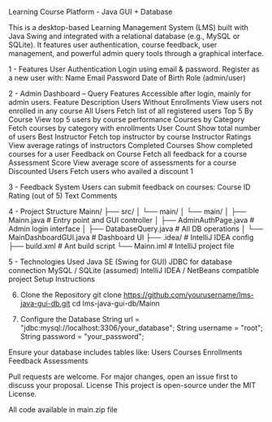 Learning Course Platform - Java GUI + Database

 This is a desktop-based Learning Management System (LMS) built with Java Swing and integrated with a
 relational database (e.g., MySQL or SQLite). It features user authentication, course feedback, user
 management, and powerful admin query tools through a graphical interface.
 
 1 - Features
 User Authentication
 Login using email & password.
 Register as a new user with:
 Name
 Email
 Password
 Date of Birth
 Role (admin/user)
 
 2 - Admin Dashboard – Query Features
 Accessible after login, mainly for admin users.
 Feature
 Description
 Users Without Enrollments
 View users not enrolled in any course
 All Users
 Fetch list of all registered users
 Top 5 By Course
 View top 5 users by course performance
 Courses by Category
 Fetch courses by category with enrollments
 User Count
 Show total number of users
 Best Instructor
 Fetch top instructor by course
 Instructor Ratings
 View average ratings of instructors
 Completed Courses
 Show completed courses for a user
 Feedback on Course
 Fetch all feedback for a course
 Assessment Score
 View average score of assessments for a course
 Discounted Users
 Fetch users who availed a discount 1
 
3 - Feedback System
Users can submit feedback on courses:
 Course ID
 Rating (out of 5)
 Text Comments
 
 4 - Project Structure
 Mainn/
 ├── src/
 │   └── main/
 │       └── main/
 │           ├── Mainn.java              # Entry point and GUI controller
 │           ├── AdminAuthPage.java      # Admin login interface
 │           ├── DatabaseQuery.java      # All DB operations
 │           └── MainDashboardGUI.java   # Dashboard UI
 ├── .idea/                              # IntelliJ IDEA config
 ├── build.xml                           # Ant build script
 └── Mainn.iml                           # IntelliJ project file

 
 5 - Technologies Used
 Java SE (Swing for GUI)
 JDBC for database connection
 MySQL / SQLite (assumed)
 IntelliJ IDEA / NetBeans compatible project
 Setup Instructions
 
 6. Clone the Repository
 git clone https://github.com/yourusername/lms-java-gui-db.git
 cd lms-java-gui-db/Mainn

 7. Configure the Database
 String url = "jdbc:mysql://localhost:3306/your_database";
 String username = "root";
 String password = "your_password";
 
Ensure your database includes tables like:
 Users
 Courses
 Enrollments
 Feedback
 Assessments

 Pull requests are welcome. For major changes, open an issue first to discuss your proposal.
 License
 This project is open-source under the MIT License.

 All code available in main.zip file
